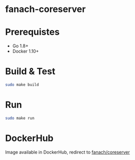 # fanach-coreserver

# Prerequistes

* Go 1.8+
* Docker 1.10+

# Build & Test

```sh
sudo make build
```

# Run

```sh
sudo make run
```

# DockerHub

Image available in DockerHub, redirect to [fanach/coreserver][1]

[1]: https://hub.docker.com/r/fanach/coreserver/

